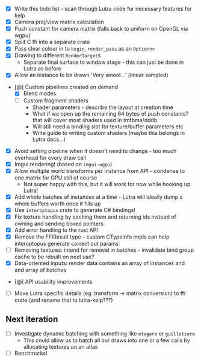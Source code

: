 - [x] Write this todo list - scan through Lutra code for necessary features for kelp
- [x] Camera proj/view matrix calculation
- [x] Push constant for camera matrix (falls back to uniform on OpenGL via wgpu)
- [x] Split C ffi into a separate crate
- [x] Pass clear colour in to `begin_render_pass` as an `Option<>`
- [x] Drawing to different `RenderTarget`s
  - Separate final surface to window stage - this can just be done in Lutra as before
- [x] Allow an instance to be drawn 'Very smoot...' (linear sampled)
- [@] Custom pipelines created on demand
  - [x] Blend modes
  - [ ] Custom fragment shaders
    - Shader parameters - describe the layout at creation time
    - What if we open up the remaining 64 bytes of push constants? that will cover most shaders used in tmfbma/dddb
    - Will still need a binding slot for texture/buffer parameters etc
    - Write guide to writing custom shaders (maybe this belongs in Lutra docs...)
- [x] Avoid setting pipeline when it doesn't need to change - too much overhead for every draw call
- [x] Imgui rendering! (based on `imgui-wgpu`)
- [x] Allow multiple world transforms per instance from API - condense to one matrix for GPU still of course
  - Not super happy with this, but it will work for now while hooking up Lutra!
- [x] Add whole batches of instances at a time - Lutra will ideally dump a whole buffers worth once it fills up
- [x] Use `interoptopus` crate to generate C# bindings!
- [x] Fix texture handling by caching them and returning ids instead of owning and sending boxed pointers
- [x] Add error handling to the rust API
- [x] Remove the FFIResult type - custom CTypeInfo impls can help interoptopus generate correct out params
- [ ] Removing textures: intend for removal in batches - invalidate bind group cache to be rebuilt on next use?
- [x] Data-oriented inputs: render data contains an array of instances and and array of batches
- [@] API usability improvements
- [ ] Move Lutra specific details (eg. transform -> matrix conversion) to ffi crate (and rename that to lutra-kelp???)

## Next iteration

- [ ] Investigate dynamic batching with something like `etagere` or `guillotiere`
  - This could allow us to batch all our draws into one or a few calls by allocating textures on an atlas
- [ ] Benchmarks!
